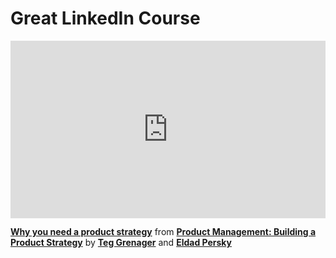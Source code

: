 <h1>Great LinkedIn Course</h1>
<div style="position:relative;height:0;padding-bottom:56.25%"><iframe width="640" height="360" src="https://www.linkedin.com/learning/embed/product-management-building-a-product-strategy/why-you-need-a-product-strategy?autoplay=false&claim=AQHOvMnxnD-LHQAAAYtDTiUxlffga6uC_42RVsGUZ_0nMPMFZyAsTHYY1JEJZHgr5GoieBtmvjsWxIpINpStql6bzqJL2L9DkOhb9mVcCteZmL8ATlmulcwgnUNVlRDi4Qlu3750N1a2hQhvi1XcWgQSnGVD4lt1RYBQrIsW7aChSiQ6NB4Duu-Ch50e4AwjKe5wmeh8iD3AHlVQKi-WIEzSXF5Gw2JC-B0X0mrEOhfVrOEer1kip4M8BmYPvsPrXgDnC6uOUa_Oxprs8QSQsqvcgRIhXgenhvuuBXLKegcBKsFPBuQw9hd81TTTK3o4efKmxvBIvfXUmTynuF6vOkn7rbFt7WYrDdjv9smBPhRIhIhkT0MFfpfl2FuZX5UICCd8yyzHuAK51rBYDNyszitk1Ac4_3ApBlHRI9SBmetI5BruBhb0laL6v8fL8WhYZd9778s5-SKwSLACEz2bP3dj14iSCjx-S75jVQVWEiIiMfqCuWRJyXxFqE6keXcl_XfXcDPm_q_yxZIG6kZYPQz40VPSwMp5LAjYJHMp-u8gokhhpy_CTOx0_s3XnCxsnkkQqKj4GglbJcs8IbKkY0l2iGfcngsMGwFdau36zymDQP8RmjRVoEczoB9WlIBVVbk8gxAqNT9mYKj3WzLh7Fi4rV1vfcvzf3APYNVyWJYMn4pExnaI8PoHh2LWkm7lSL9n1BBNQUAuhskq9JIiuLy-7eT86yTqegpZxUUuCjss1RlZ02dfsBFBy9Xqqx7UrK4zuyc46-8twIjFxKpv-5hWprIokqj1qflUQfTVvwG8CCdqBl_PqP7BNev5wNRji_0bgZzAS1i-Jv5fiOAiiDLna1xNP657ml8ck4_Lvr1uifSzpn8OISQXKPJwoGclGlnD02SXbMrHzy5cPyj7xtYa0xHEIgi7eXDN7EJVOb29AegQxcRRQy_4LmcrQ8OXkppQhzmYEoMWZ_TE3o4uZKbsjS1CiPf5-EhteAlvGriRVDTyw6T9xsjRu7hZcmC4eoNpd-_HtcbX9oA78K7oYPclQcy1b03xKMID-PDHQWEJ-naCiM8pFHBt8tqDf6vHLY3m0BvKEEoLDDUgqE8VYRXotma46A4Nk6P6PJkrGd8Y_VuEqunTyRJVSyjr7dBLlJBXUCiuNUGaRXwDi-IDSawNkB56oQLzX21mszDLNhGECEmTHGVjUUhoft_sQsS3" mozallowfullscreen="true" webkitallowfullscreen="true" allowfullscreen="true" frameborder="0" style="position:absolute;width:100%;height:100%;left:0"></iframe></div><p><strong><a href="https://www.linkedin.com/learning/product-management-building-a-product-strategy/why-you-need-a-product-strategy?trk=embed_lil">Why you need a product strategy</a></strong> from <strong><a href="https://www.linkedin.com/learning/product-management-building-a-product-strategy?trk=embed_lil">Product Management: Building a Product Strategy</a></strong> by <strong><a href="https://www.linkedin.com/learning/instructors/teg-grenager?trk=embed_lil">Teg Grenager</a></strong> and <strong><a href="https://www.linkedin.com/learning/instructors/eldad-persky?trk=embed_lil">Eldad Persky</a></strong></p>
